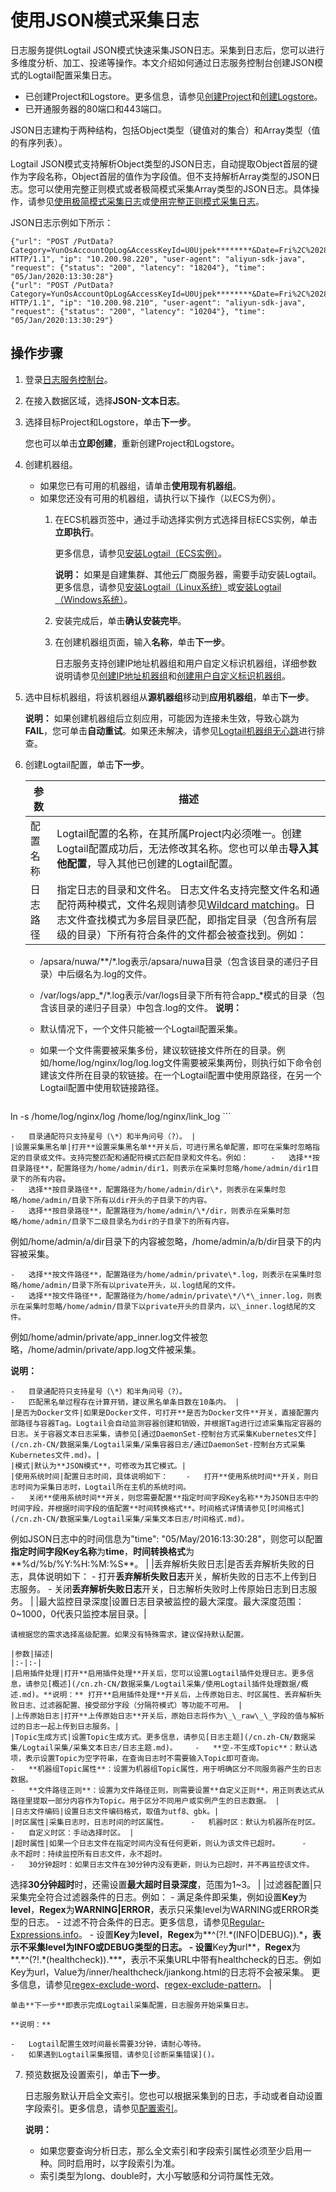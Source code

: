 # 使用JSON模式采集日志

日志服务提供Logtail JSON模式快速采集JSON日志。采集到日志后，您可以进行多维度分析、加工、投递等操作。本文介绍如何通过日志服务控制台创建JSON模式的Logtail配置采集日志。

-   已创建Project和Logstore。更多信息，请参见[创建Project](/cn.zh-CN/数据采集/准备工作/管理Project.md)和[创建Logstore](/cn.zh-CN/数据采集/准备工作/管理Logstore.md)。
-   已开通服务器的80端口和443端口。

JSON日志建构于两种结构，包括Object类型（键值对的集合）和Array类型（值的有序列表）。

Logtail JSON模式支持解析Object类型的JSON日志，自动提取Object首层的键作为字段名称，Object首层的值作为字段值。但不支持解析Array类型的JSON日志。您可以使用完整正则模式或者极简模式采集Array类型的JSON日志。具体操作，请参见[使用极简模式采集日志](/cn.zh-CN/数据采集/Logtail采集/采集文本日志/使用极简模式采集日志.md)或[使用完整正则模式采集日志](/cn.zh-CN/数据采集/Logtail采集/采集文本日志/使用完整正则模式采集日志.md)。

JSON日志示例如下所示：

```
{"url": "POST /PutData?Category=YunOsAccountOpLog&AccessKeyId=U0Ujpek********&Date=Fri%2C%2028%20Jun%202013%2006%3A53%3A30%20GMT&Topic=raw&Signature=pD12XYLmGxKQ%2Bmkd6x7hAgQ7b1c%3D HTTP/1.1", "ip": "10.200.98.220", "user-agent": "aliyun-sdk-java", "request": {"status": "200", "latency": "18204"}, "time": "05/Jan/2020:13:30:28"}
{"url": "POST /PutData?Category=YunOsAccountOpLog&AccessKeyId=U0Ujpek********&Date=Fri%2C%2028%20Jun%202013%2006%3A53%3A30%20GMT&Topic=raw&Signature=pD12XYLmGxKQ%2Bmkd6x7hAgQ7b1c%3D HTTP/1.1", "ip": "10.200.98.210", "user-agent": "aliyun-sdk-java", "request": {"status": "200", "latency": "10204"}, "time": "05/Jan/2020:13:30:29"}
```

## 操作步骤

1.  登录[日志服务控制台](https://sls.console.aliyun.com)。

2.  在接入数据区域，选择**JSON-文本日志**。

3.  选择目标Project和Logstore，单击**下一步**。

    您也可以单击**立即创建**，重新创建Project和Logstore。

4.  创建机器组。

    -   如果您已有可用的机器组，请单击**使用现有机器组**。
    -   如果您还没有可用的机器组，请执行以下操作（以ECS为例）。
        1.  在ECS机器页签中，通过手动选择实例方式选择目标ECS实例，单击**立即执行**。

            更多信息，请参见[安装Logtail（ECS实例）](/cn.zh-CN/数据采集/Logtail采集/安装/安装Logtail（ECS实例）.md)。

            **说明：** 如果是自建集群、其他云厂商服务器，需要手动安装Logtail。更多信息，请参见[安装Logtail（Linux系统）](/cn.zh-CN/数据采集/Logtail采集/安装/安装Logtail（Linux系统）.md)或[安装Logtail（Windows系统）](/cn.zh-CN/数据采集/Logtail采集/安装/安装Logtail（Windows系统）.md)。

        2.  安装完成后，单击**确认安装完毕**。
        3.  在创建机器组页面，输入**名称**，单击**下一步**。

            日志服务支持创建IP地址机器组和用户自定义标识机器组，详细参数说明请参见[创建IP地址机器组](/cn.zh-CN/数据采集/Logtail采集/机器组/创建IP地址机器组.md)和[创建用户自定义标识机器组](/cn.zh-CN/数据采集/Logtail采集/机器组/创建用户自定义标识机器组.md)。

5.  选中目标机器组，将该机器组从**源机器组**移动到**应用机器组**，单击**下一步**。

    **说明：** 如果创建机器组后立刻应用，可能因为连接未生效，导致心跳为**FAIL**，您可单击**自动重试**。如果还未解决，请参见[Logtail机器组无心跳]()进行排查。

6.  创建Logtail配置，单击**下一步**。

    |参数|描述|
    |--|--|
    |配置名称|Logtail配置的名称，在其所属Project内必须唯一。创建Logtail配置成功后，无法修改其名称。您也可以单击**导入其他配置**，导入其他已创建的Logtail配置。 |
    |日志路径|指定日志的目录和文件名。 日志文件名支持完整文件名和通配符两种模式，文件名规则请参见[Wildcard matching](http://man7.org/linux/man-pages/man7/glob.7.html)。日志文件查找模式为多层目录匹配，即指定目录（包含所有层级的目录）下所有符合条件的文件都会被查找到。例如：

    -   /apsara/nuwa/\*\*/\*.log表示/apsara/nuwa目录（包含该目录的递归子目录）中后缀名为.log的文件。
    -   /var/logs/app\_\*/\*.log表示/var/logs目录下所有符合app\_\*模式的目录（包含该目录的递归子目录）中包含.log的文件。
**说明：**

    -   默认情况下，一个文件只能被一个Logtail配置采集。
    -   如果一个文件需要被采集多份，建议软链接文件所在的目录。例如/home/log/nginx/log/log.log文件需要被采集两份，则执行如下命令创建该文件所在目录的软链接。在一个Logtail配置中使用原路径，在另一个Logtail配置中使用软链接路径。

        ```
ln -s /home/log/nginx/log /home/log/nginx/link_log
        ```

    -   目录通配符只支持星号（\*）和半角问号（?）。 |
    |设置采集黑名单|打开**设置采集黑名单**开关后，可进行黑名单配置，即可在采集时忽略指定的目录或文件。支持完整匹配和通配符模式匹配目录和文件名。例如：     -   选择**按目录路径**，配置路径为/home/admin/dir1，则表示在采集时忽略/home/admin/dir1目录下的所有内容。
    -   选择**按目录路径**，配置路径为/home/admin/dir\*，则表示在采集时忽略/home/admin/目录下所有以dir开头的子目录下的内容。
    -   选择**按目录路径**，配置路径为/home/admin/\*/dir，则表示在采集时忽略/home/admin/目录下二级目录名为dir的子目录下的所有内容。

例如/home/admin/a/dir目录下的内容被忽略，/home/admin/a/b/dir目录下的内容被采集。

    -   选择**按文件路径**，配置路径为/home/admin/private\*.log，则表示在采集时忽略/home/admin/目录下所有以private开头，以.log结尾的文件。
    -   选择**按文件路径**，配置路径为/home/admin/private\*/\*\_inner.log，则表示在采集时忽略/home/admin/目录下以private开头的目录内，以\_inner.log结尾的文件。

例如/home/admin/private/app\_inner.log文件被忽略，/home/admin/private/app.log文件被采集。

**说明：**

    -   目录通配符只支持星号（\*）和半角问号（?）。
    -   匹配黑名单过程存在计算开销，建议黑名单条目数在10条内。 |
    |是否为Docker文件|如果是Docker文件，可打开**是否为Docker文件**开关，直接配置内部路径与容器Tag。Logtail会自动监测容器创建和销毁，并根据Tag进行过滤采集指定容器的日志。关于容器文本日志采集，请参见[通过DaemonSet-控制台方式采集Kubernetes文件](/cn.zh-CN/数据采集/Logtail采集/采集容器日志/通过DaemonSet-控制台方式采集Kubernetes文件.md)。|
    |模式|默认为**JSON模式**，可修改为其它模式。|
    |使用系统时间|配置日志时间，具体说明如下：    -   打开**使用系统时间**开关，则日志时间为采集日志时，Logtail所在主机的系统时间。
    -   关闭**使用系统时间**开关，则您需要配置**指定时间字段Key名称**为JSON日志中的时间字段，并根据时间字段的值配置**时间转换格式**。时间格式详情请参见[时间格式](/cn.zh-CN/数据采集/Logtail采集/采集文本日志/时间格式.md)。

例如JSON日志中的时间信息为"time": "05/May/2016:13:30:28"，则您可以配置**指定时间字段Key名称**为**time**，**时间转换格式**为**%d/%b/%Y:%H:%M:%S**。 |
    |丢弃解析失败日志|是否丢弃解析失败的日志，具体说明如下：    -   打开**丢弃解析失败日志**开关，解析失败的日志不上传到日志服务。
    -   关闭**丢弃解析失败日志**开关，日志解析失败时上传原始日志到日志服务。 |
    |最大监控目录深度|设置日志目录被监控的最大深度。最大深度范围：0~1000，0代表只监控本层目录。|

    请根据您的需求选择高级配置。如果没有特殊需求，建议保持默认配置。

    |参数|描述|
    |:-|:-|
    |启用插件处理|打开**启用插件处理**开关后，您可以设置Logtail插件处理日志。更多信息，请参见[概述](/cn.zh-CN/数据采集/Logtail采集/使用Logtail插件处理数据/概述.md)。**说明：** 打开**启用插件处理**开关后，上传原始日志、时区属性、丢弃解析失败日志、过滤器配置、接受部分字段（分隔符模式）等功能不可用。 |
    |上传原始日志|打开**上传原始日志**开关后，原始日志将作为\_\_raw\_\_字段的值与解析过的日志一起上传到日志服务。|
    |Topic生成方式|设置Topic生成方式。更多信息，请参见[日志主题](/cn.zh-CN/数据采集/Logtail采集/采集文本日志/日志主题.md)。    -   **空-不生成Topic**：默认选项，表示设置Topic为空字符串，在查询日志时不需要输入Topic即可查询。
    -   **机器组Topic属性**：设置为机器组Topic属性，用于明确区分不同服务器产生的日志数据。
    -   **文件路径正则**：设置为文件路径正则，则需要设置**自定义正则**，用正则表达式从路径里提取一部分内容作为Topic。用于区分不同用户或实例产生的日志数据。 |
    |日志文件编码|设置日志文件编码格式，取值为utf8、gbk。|
    |时区属性|采集日志时，日志时间的时区属性。     -   机器时区：默认为机器所在时区。
    -   自定义时区：手动选择时区。 |
    |超时属性|如果一个日志文件在指定时间内没有任何更新，则认为该文件已超时。     -   永不超时：持续监控所有日志文件，永不超时。
    -   30分钟超时：如果日志文件在30分钟内没有更新，则认为已超时，并不再监控该文件。

选择**30分钟超时**时，还需设置**最大超时目录深度**，范围为1~3。 |
    |过滤器配置|只采集完全符合过滤器条件的日志。例如：     -   满足条件即采集，例如设置**Key**为**level**，**Regex**为**WARNING\|ERROR**，表示只采集level为WARNING或ERROR类型的日志。
    -   过滤不符合条件的日志。更多信息，请参见[Regular-Expressions.info](http://www.regular-expressions.info/lookaround.html)。
        -   设置**Key**为**level**，**Regex**为**^\(?!.\*\(INFO\|DEBUG\)\).\***，表示不采集level为INFO或DEBUG类型的日志。
        -   设置**Key**为**url**，**Regex**为**.\*^\(?!.\*\(healthcheck\)\).\***，表示不采集URL中带有healthcheck的日志。例如Key为url，Value为/inner/healthcheck/jiankong.html的日志将不会被采集。
更多信息，请参见[regex-exclude-word](https://stackoverflow.com/questions/2404010/match-everything-except-for-specified-strings)、[regex-exclude-pattern](https://stackoverflow.com/questions/2078915/a-regular-expression-to-exclude-a-word-string)。 |

    单击**下一步**即表示完成Logtail采集配置，日志服务开始采集日志。

    **说明：**

    -   Logtail配置生效时间最长需要3分钟，请耐心等待。
    -   如果遇到Logtail采集报错，请参见[诊断采集错误]()。
7.  预览数据及设置索引，单击**下一步**。

    日志服务默认开启全文索引。您也可以根据采集到的日志，手动或者自动设置字段索引。更多信息，请参见[配置索引](/cn.zh-CN/查询和分析/配置索引.md)。

    **说明：**

    -   如果您要查询分析日志，那么全文索引和字段索引属性必须至少启用一种。同时启用时，以字段索引为准。
    -   索引类型为long、double时，大小写敏感和分词符属性无效。

